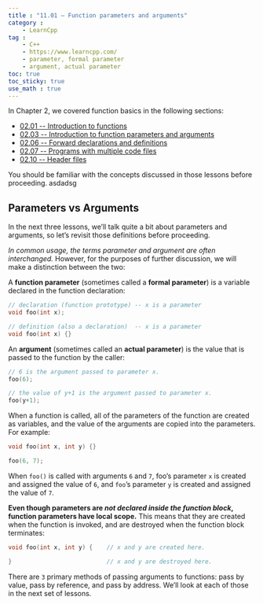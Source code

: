 ```yaml
---
title : "11.01 — Function parameters and arguments"
category :
    - LearnCpp
tag : 
    - C++
    - https://www.learncpp.com/
    - parameter, formal parameter
    - argument, actual parameter
toc: true  
toc_sticky: true 
use_math : true
---
```




In Chapter 2, we covered function basics in the following sections:

- [02.01 -- Introduction to functions](https://www.learncpp.com/cpp-tutorial/introduction-to-functions/)
- [02.03 -- Introduction to function parameters and arguments](https://www.learncpp.com/cpp-tutorial/introduction-to-function-parameters-and-arguments/)
- [02.06 -- Forward declarations and definitions](https://www.learncpp.com/cpp-tutorial/forward-declarations/)
- [02.07 -- Programs with multiple code files](https://www.learncpp.com/cpp-tutorial/programs-with-multiple-code-files/)
- [02.10 -- Header files](https://www.learncpp.com/cpp-tutorial/header-files/)

You should be familiar with the concepts discussed in those lessons before proceeding.
asdadsg

## Parameters vs Arguments

In the next three lessons, we’ll talk quite a bit about parameters and arguments, so let’s revisit those definitions before proceeding.

*In common usage, the terms parameter and argument are often interchanged.* However, for the purposes of further discussion, we will make a distinction between the two:

A **function parameter** (sometimes called a **formal parameter**) is a variable declared in the function declaration:

```c++
// declaration (function prototype) -- x is a parameter
void foo(int x);    

// definition (also a declaration)  -- x is a parameter
void foo(int x) {}  
```

An **argument** (sometimes called an **actual parameter**) is the value that is passed to the function by the caller:

```c++
// 6 is the argument passed to parameter x.
foo(6);     

// the value of y+1 is the argument passed to parameter x.
foo(y+1);   
```

When a function is called, all of the parameters of the function are created as variables, and the value of the arguments are copied into the parameters. For example:

```c++
void foo(int x, int y) {}

foo(6, 7);
```

When `foo()` is called with arguments `6` and `7`, foo’s parameter `x` is created and assigned the value of `6`, and `foo`’s parameter `y` is created and assigned the value of `7`.

**Even though parameters are *not declared inside the function block*, function parameters have local scope.** This means that they are created when the function is invoked, and are destroyed when the function block terminates:

```c++
void foo(int x, int y) {    // x and y are created here.

}                           // x and y are destroyed here.
```

There are `3` primary methods of passing arguments to functions: pass by value, pass by reference, and pass by address. We’ll look at each of those in the next set of lessons.